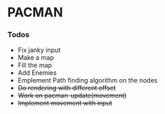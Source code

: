# PACMAN

### Todos
* Fix janky input
* Make a map
* Fill the map
* Add Enemies
* Emplement Path finding algorithm on the nodes
* ~~Do rendering with different offset~~
* ~~Work on pacman-update(movement)~~
* ~~Implement movement with input~~
